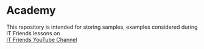 # Academy
This repository is intended for storing samples, examples considered during IT Friends lessons on  
[IT Friends YouTube Channel](https://www.youtube.com/c/itfriends)
